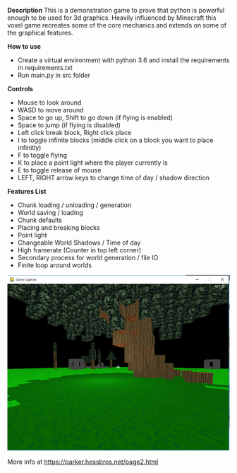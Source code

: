 **Description**
This is a demonstration game to prove that python is powerful enough to be used for 3d graphics.
Heavily influenced by Minecraft this voxel game recreates some of the core mechanics and extends on some of the graphical features.

**How to use**
* Create a virtual environment with python 3.6 and install the requirements in requirements.txt
 * Run main.py in src folder

**Controls**
* Mouse to look around
* WASD to move around
* Space to go up, Shift to go down (if flying is enabled)
* Space to jump (if flying is disabled)
* Left click break block, Right click place
* I to toggle infinite blocks (middle click on a block you want to place infinitly)
* F to toggle flying
* K to place a point light where the player currently is
* E to toggle release of mouse
* LEFT, RIGHT arrow keys to change time of day / shadow direction

**Features List**
* Chunk loading / unloading / generation
* World saving / loading
* Chunk defaults
* Placing and breaking blocks
* Point light
* Changeable World Shadows / Time of day
* High framerate (Counter in top left corner)
* Secondary process for world generation / file IO
* Finite loop around worlds

![Screenshot](screenshot.png)

More info at https://parker.hessbros.net/page2.html

